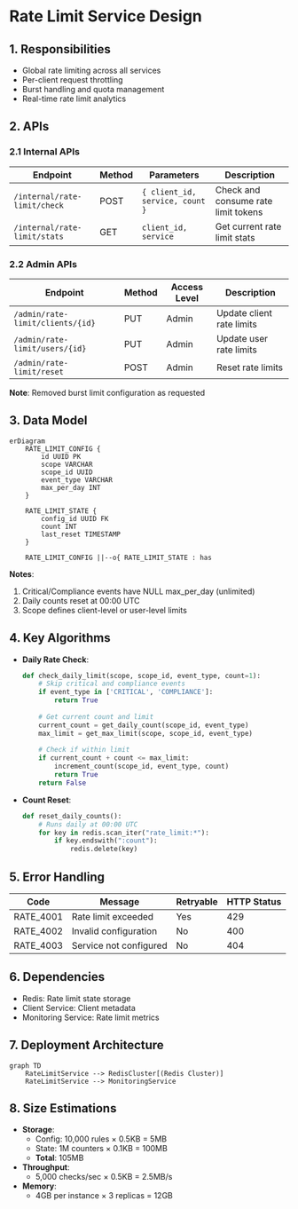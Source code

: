 # Rate Limit Service Design

## 1. Responsibilities
- Global rate limiting across all services
- Per-client request throttling
- Burst handling and quota management
- Real-time rate limit analytics

## 2. APIs
### 2.1 Internal APIs
| Endpoint | Method | Parameters | Description |
|----------|--------|------------|-------------|
| `/internal/rate-limit/check` | POST | `{ client_id, service, count }` | Check and consume rate limit tokens |
| `/internal/rate-limit/stats` | GET | `client_id, service` | Get current rate limit stats |

### 2.2 Admin APIs
| Endpoint | Method | Access Level | Description |
|----------|--------|--------------|-------------|
| `/admin/rate-limit/clients/{id}` | PUT | Admin | Update client rate limits |
| `/admin/rate-limit/users/{id}` | PUT | Admin | Update user rate limits |
| `/admin/rate-limit/reset` | POST | Admin | Reset rate limits |

**Note**: Removed burst limit configuration as requested

## 3. Data Model
```mermaid
erDiagram
    RATE_LIMIT_CONFIG {
        id UUID PK
        scope VARCHAR
        scope_id UUID
        event_type VARCHAR
        max_per_day INT
    }
    
    RATE_LIMIT_STATE {
        config_id UUID FK
        count INT
        last_reset TIMESTAMP
    }
    
    RATE_LIMIT_CONFIG ||--o{ RATE_LIMIT_STATE : has
```

**Notes**:
1. Critical/Compliance events have NULL max_per_day (unlimited)
2. Daily counts reset at 00:00 UTC
3. Scope defines client-level or user-level limits

## 4. Key Algorithms
- **Daily Rate Check**:
  ```python
  def check_daily_limit(scope, scope_id, event_type, count=1):
      # Skip critical and compliance events
      if event_type in ['CRITICAL', 'COMPLIANCE']:
          return True
          
      # Get current count and limit
      current_count = get_daily_count(scope_id, event_type)
      max_limit = get_max_limit(scope, scope_id, event_type)
      
      # Check if within limit
      if current_count + count <= max_limit:
          increment_count(scope_id, event_type, count)
          return True
      return False
  ```
  
- **Count Reset**:
  ```python
  def reset_daily_counts():
      # Runs daily at 00:00 UTC
      for key in redis.scan_iter("rate_limit:*"):
          if key.endswith(":count"):
              redis.delete(key)
  ```

## 5. Error Handling
| Code | Message | Retryable | HTTP Status |
|------|---------|-----------|-------------|
| RATE_4001 | Rate limit exceeded | Yes | 429 |
| RATE_4002 | Invalid configuration | No | 400 |
| RATE_4003 | Service not configured | No | 404 |

## 6. Dependencies
- Redis: Rate limit state storage
- Client Service: Client metadata
- Monitoring Service: Rate limit metrics

## 7. Deployment Architecture
```mermaid
graph TD
    RateLimitService --> RedisCluster[(Redis Cluster)]
    RateLimitService --> MonitoringService
```

## 8. Size Estimations
- **Storage**: 
  - Config: 10,000 rules × 0.5KB = 5MB
  - State: 1M counters × 0.1KB = 100MB
  - **Total**: 105MB
- **Throughput**: 
  - 5,000 checks/sec × 0.5KB = 2.5MB/s
- **Memory**: 
  - 4GB per instance × 3 replicas = 12GB
